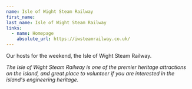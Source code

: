 ```yaml
---
name: Isle of Wight Steam Railway
first_name: 
last_name: Isle of Wight Steam Railway
links:
  - name: Homepage
    absolute_url: https://iwsteamrailway.co.uk/
---
```


Our hosts for the weekend, the Isle of Wight Steam Railway.

*The Isle of Wight Steam Railway is one of the premier heritage attractions on the island, and great place to volunteer if you are interested in the island's engineering heritage.*
